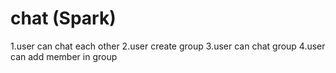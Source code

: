 # chat (Spark)
1.user can chat each other
2.user create group
3.user can chat group
4.user can add member in group

